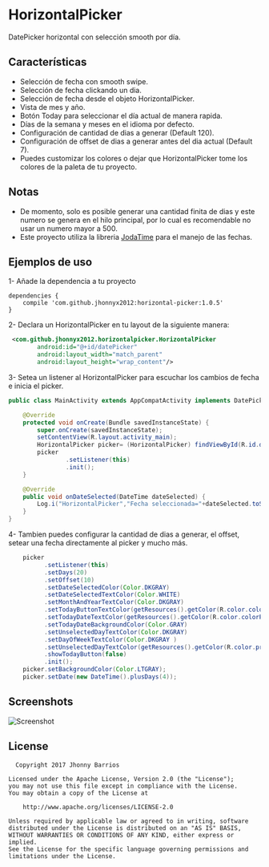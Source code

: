 # HorizontalPicker
DatePicker horizontal con selección smooth por día.

## Características
* Selección de fecha con smooth swipe.
* Selección de fecha clickando un dia.
* Selección de fecha desde el objeto HorizontalPicker.
* Vista de mes y año.
* Botón Today para seleccionar el día actual de manera rapida.
* Días de la semana y meses en el idioma por defecto.
* Configuración de cantidad de dias a generar (Default 120).
* Configuración de offset de dias a generar antes del dia actual (Default 7).
* Puedes customizar los colores o dejar que HorizontalPicker tome los colores de la paleta de tu proyecto.

## Notas
* De momento, solo es posible generar una cantidad finita de dias y este numero se genera en el hilo principal, por lo cual es recomendable no usar un numero mayor a 500.
* Este proyecto utiliza la libreria [JodaTime](https://github.com/JodaOrg/joda-time) para el manejo de las fechas.

## Ejemplos de uso
1- Añade la dependencia a tu proyecto

```groovie
dependencies {
    compile 'com.github.jhonnyx2012:horizontal-picker:1.0.5'
}
```  

2- Declara un HorizontalPicker en tu layout de la siguiente manera:
```xml
 <com.github.jhonnyx2012.horizontalpicker.HorizontalPicker
        android:id="@+id/datePicker"
        android:layout_width="match_parent"
        android:layout_height="wrap_content"/>
```

3- Setea un listener al HorizontalPicker para escuchar los cambios de fecha e inicia el picker.

```java
public class MainActivity extends AppCompatActivity implements DatePickerListener {

    @Override
    protected void onCreate(Bundle savedInstanceState) {
        super.onCreate(savedInstanceState);
        setContentView(R.layout.activity_main);
        HorizontalPicker picker= (HorizontalPicker) findViewById(R.id.datePicker);
        picker
                .setListener(this)
                .init();
    }

    @Override
    public void onDateSelected(DateTime dateSelected) {
        Log.i("HorizontalPicker","Fecha seleccionada="+dateSelected.toString());
    }
}
```

4- Tambien puedes configurar la cantidad de dias a generar, el offset, setear una fecha directamente al picker y mucho más.

```java
    picker
          .setListener(this)
          .setDays(20)
          .setOffset(10)
          .setDateSelectedColor(Color.DKGRAY)
          .setDateSelectedTextColor(Color.WHITE)
          .setMonthAndYearTextColor(Color.DKGRAY)
          .setTodayButtonTextColor(getResources().getColor(R.color.colorPrimary))
          .setTodayDateTextColor(getResources().getColor(R.color.colorPrimary))
          .setTodayDateBackgroundColor(Color.GRAY)
          .setUnselectedDayTextColor(Color.DKGRAY)
          .setDayOfWeekTextColor(Color.DKGRAY )
          .setUnselectedDayTextColor(getResources().getColor(R.color.primaryTextColor))
          .showTodayButton(false)
          .init();
    picker.setBackgroundColor(Color.LTGRAY);
    picker.setDate(new DateTime().plusDays(4));
```
## Screenshots

![Screenshot](https://raw.githubusercontent.com/jhonnyx2012/HorizontalPicker/master/Screenshot_custom.png)

## License
```text
  Copyright 2017 Jhonny Barrios

Licensed under the Apache License, Version 2.0 (the "License");
you may not use this file except in compliance with the License.
You may obtain a copy of the License at

    http://www.apache.org/licenses/LICENSE-2.0

Unless required by applicable law or agreed to in writing, software
distributed under the License is distributed on an "AS IS" BASIS,
WITHOUT WARRANTIES OR CONDITIONS OF ANY KIND, either express or implied.
See the License for the specific language governing permissions and
limitations under the License.
```
